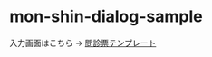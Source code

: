 # mon-shin-dialog-sample

入力画面はこちら → [問診票テンプレート](https://s-show.github.io/mon-shin-dialog-sample/docs/index.html)